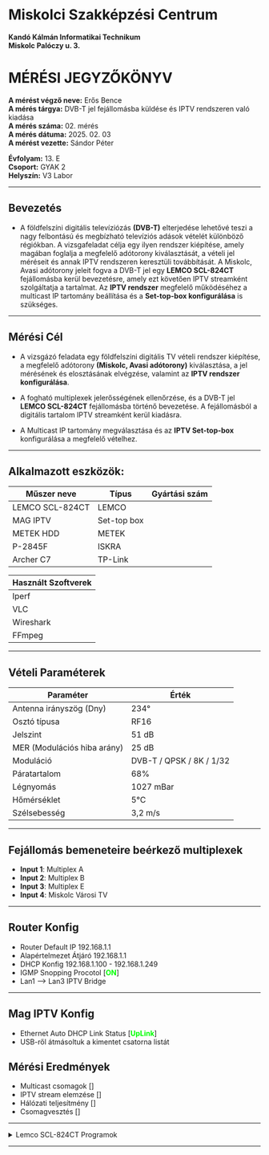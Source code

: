 # Miskolci Szakképzési Centrum  
**Kandó Kálmán Informatikai Technikum**  
**Miskolc Palóczy u. 3.**

# MÉRÉSI JEGYZŐKÖNYV

**A mérést végző neve:** Erős Bence  
**A mérés tárgya:** DVB-T jel fejállomásba küldése és IPTV rendszeren való kiadása <br>
**A mérés száma:** 02. mérés  
**A mérés dátuma:** 2025. 02. 03  
**A mérést vezette:** Sándor Péter  

**Évfolyam:** 13. E  
**Csoport:** GYAK 2  
**Helyszín:** V3 Labor 

---

## Bevezetés

- A földfelszíni digitális televíziózás **(DVB-T)** elterjedése lehetővé teszi a nagy felbontású és megbízható televíziós adások vételét különböző régiókban. A vizsgafeladat célja egy ilyen rendszer kiépítése, amely magában foglalja a megfelelő adótorony kiválasztását, a vételi jel méréseit és annak IPTV rendszeren keresztüli továbbítását. A Miskolc, Avasi adótorony jeleit fogva a DVB-T jel egy **LEMCO SCL-824CT** fejállomásba kerül bevezetésre, amely ezt követően IPTV streamként szolgáltatja a tartalmat. Az **IPTV rendszer** megfelelő működéséhez a multicast IP tartomány beállítása és a **Set-top-box konfigurálása** is szükséges.

---

## Mérési Cél

- A vizsgázó feladata egy földfelszíni digitális TV vételi rendszer kiépítése, a megfelelő adótorony **(Miskolc, Avasi adótorony)** kiválasztása, a jel mérésének és elosztásának elvégzése, valamint az **IPTV rendszer konfigurálása**.

- A fogható multiplexek jelerősségének ellenőrzése, és a DVB-T jel **LEMCO SCL-824CT** fejállomásba történő bevezetése. A fejállomásból a digitális tartalom IPTV streamként kerül kiadásra.

- A Multicast IP tartomány megválasztása és az **IPTV Set-top-box** konfigurálása a megfelelő vételhez.

---

## Alkalmazott eszközök:

| Műszer neve                                      | Típus       | Gyártási szám       |
| -------------------------------------------------| ------------| --------------------|
| LEMCO SCL-824CT                                  | LEMCO       |                     |
| MAG IPTV                                         | Set-top box |                     |
| METEK HDD                                        | METEK       |                     |
| P-2845F                                          | ISKRA       |                     |
| Archer C7                                        |TP-Link      |                     |

|Használt Szoftverek|
|-------------------|
|Iperf              |
|VLC                |
|Wireshark          |
|FFmpeg             |

---

## Vételi Paraméterek

| Paraméter         | Érték              |
|-------------------|-------------------|
| Antenna irányszög (Dny) | 234°         |
| Osztó típusa     | RF16              |
| Jelszint         | 51 dB             |
| MER (Modulációs hiba arány) | 25 dB  |
| Moduláció        | DVB-T / QPSK / 8K / 1/32 |
| Páratartalom     | 68%               |
| Légnyomás        | 1027 mBar         |
| Hőmérséklet      | 5°C               |
| Szélsebesség     | 3,2 m/s           |

---

## Fejállomás bemeneteire beérkező multiplexek

  - **Input 1**: Multiplex A
  - **Input 2**: Multiplex B
  - **Input 3**: Multiplex E 
  - **Input 4**: Miskolc Városi TV 

---

## Router Konfig

- Router Default IP 192.168.1.1
- Alapértelmezet Átjáró 192.168.1.1
- DHCP Konfig 192.168.1.100 - 192.168.1.249
- IGMP Snopping Procotol [<span style="color: #00FF00; font-weight: bold;">ON</span>]
- Lan1 --> Lan3 IPTV Bridge

---

## Mag IPTV Konfig

- Ethernet Auto DHCP Link Status [<span style="color: #00FF00; font-weight: bold;">UpLink</span>]
- USB-ről átmásoltuk a kimentet csatorna listát


## Mérési Eredmények

- Multicast csomagok []
- IPTV stream elemzése []
- Hálózati teljesítmény []
- Csomagvesztés []

---

<details>
  
<summary>Lemco SCL-824CT Programok</summary>

| #  | Input  | Program címe          | OriginalService ID | LCN  | Encrypted | TS Output | OutputService ID | IP cím      | IP port | Protokoll |
|----|--------|----------------------|-------------------|------|-----------|-----------|----------------|------------|--------|-----------|
| 1  | Input 1 | M1 HD               | 100               | 0    | FTA       | 1         | 100            | 224.0.0.2  | 10001  | UDP       |
| 2  | Input 1 | M4 Sport HD         | 101               | 0    | FTA       | 1         | 101            | 224.0.0.2  | 10002  | UDP       |
| 3  | Input 1 | Duna HD             | 102               | 0    | FTA       | 1         | 102            | 224.0.0.2  | 10003  | UDP       |
| 4  | Input 1 | DunaW/M4Sport+      | 103               | 0    | FTA       | 2         | 103            | 224.0.0.2  | 10004  | UDP       |
| 5  | Input 1 | Kossuth Radio       | 130               | 0    | FTA       | 4         | 130            | 224.0.0.2  | 10005  | UDP       |
| 6  | Input 1 | Petőfi Radio        | 131               | 0    | FTA       | 4         | 131            | 224.0.0.2  | 10006  | UDP       |
| 7  | Input 1 | Bartók Radio        | 132               | 0    | FTA       | 4         | 132            | 224.0.0.2  | 10007  | UDP       |
| 8  | Input 1 | Dankó Radio         | 133               | 0    | FTA       | 4         | 133            | 224.0.0.2  | 10008  | UDP       |
| 9  | Input 2 | M2 HD               | 200               | 0    | FTA       | 1         | 200            | 224.0.0.2  | 10009  | UDP       |
| 10 | Input 2 | M5 HD               | 201               | 0    | FTA       | 2         | 201            | 224.0.0.2  | 10010  | UDP       |
| 11 | Input 2 | TV2                 | 202               | 0    | FTA       | 1         | 202            | 224.0.0.2  | 10011  | UDP       |
| 12 | Input 2 | RTL                 | 203               | 0    | FTA       | 1         | 203            | 224.0.0.2  | 10012  | UDP       |
| 13 | Input 2 | MAX4                | 206               | 0    | FTA       | 2         | 206            | 224.0.0.2  | 10013  | UDP       |
| 14 | Input 2 | Spektrum Home +     | 207               | 0    | FTA       | 2         | 207            | 224.0.0.2  | 10014  | UDP       |
| 15 | Input 2 | MinDig TV Plusz Info | 208              | 0    | FTA       | 2         | 208            | 224.0.0.2  | 10015  | UDP       |
| 16 | Input 3 | HEVC teszt          | 524               | 0    | FTA       | 2         | 524            | 224.0.0.2  | 10016  | UDP       |
| 17 | Input 4 | Miskolc TV          | 1000              | 0    | FTA       | 2         | 1000           | 224.0.0.2  | 10017  | UDP       |

</details>

---





